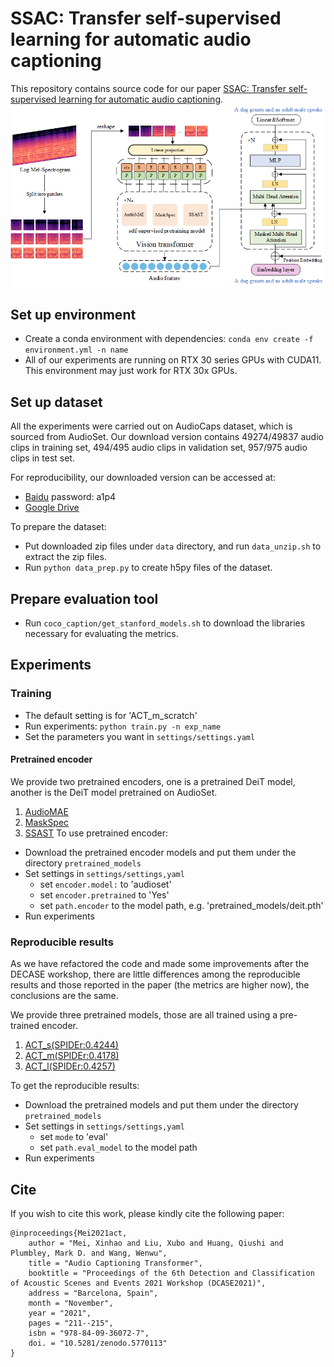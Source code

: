 # SSAC: Transfer self-supervised learning for automatic audio captioning
This repository contains source code for our paper [SSAC: Transfer self-supervised learning for automatic audio captioning](https://dcase.community/documents/workshop2021/proceedings/DCASE2021Workshop_Mei_68.pdf).
![image](https://github.com/yanxiccc/SSAC/blob/main/SSAC.png)
## Set up environment
* Create a conda environment with dependencies: `conda env create -f environment.yml -n name`
* All of our experiments are running on RTX 30 series GPUs with CUDA11. This environment may just work for RTX 30x GPUs.
## Set up dataset
All the experiments were carried out on AudioCaps dataset, which is sourced from AudioSet.
Our download version contains 49274/49837 audio clips in training set, 494/495 audio clips in validation set, 957/975 audio clips in test set.

For reproducibility, our downloaded version can be accessed at: 
* [Baidu](https://pan.baidu.com/s/1DkGsfQ0aM6lx6Gf6gCyrVw) password: a1p4 
* [Google Drive](https://drive.google.com/drive/folders/1e5v-u7qRtmKAzQVMbBSy7CU-tp1nA0su?usp=sharing)

To prepare the dataset:
* Put downloaded zip files under `data` directory, and run `data_unzip.sh` to extract the zip files.
* Run `python data_prep.py` to create h5py files of the dataset.

## Prepare evaluation tool

* Run `coco_caption/get_stanford_models.sh` to download the libraries necessary for evaluating the metrics.

## Experiments 

### Training

* The default setting is for 'ACT_m_scratch'
* Run experiments: `python train.py -n exp_name`
* Set the parameters you want in `settings/settings.yaml`

#### Pretrained encoder

We provide two pretrained encoders, one is a pretrained DeiT model, another is the DeiT model pretrained on AudioSet.
1. [AudioMAE](https://drive.google.com/file/d/18EsFOyZYvBYHkJ7_n7JFFWbj6crz01gq/view)
2. [MaskSpec](https://drive.google.com/file/d/1TwP9JMq6EViaSXAhpNMuQW56RIbk-v-v/view)
3. [SSAST](https://www.dropbox.com/s/ewrzpco95n9jdz6/SSAST-Base-Patch-400.pth?dl=1)
To use pretrained encoder:
* Download the pretrained encoder models and put them under the directory `pretrained_models`
* Set settings in `settings/settings,yaml`
  * set `encoder.model:` to 'audioset'
  * set `encoder.pretrained` to 'Yes'
  * set `path.encoder` to the model path, e.g. 'pretrained_models/deit.pth'
* Run experiments

### Reproducible results

As we have refactored the code and made some improvements after the DECASE workshop, there are little differences among the reproducible results and those reported in the paper (the metrics are higher now), the conclusions are the same.

We provide three pretrained models, those are all trained using a pre-trained encoder.
1. [ACT_s(SPIDEr:0.4244)](https://drive.google.com/file/d/1c1b1Q6hAprt-CCu4VtMSb4Jqk604-RHi/view?usp=sharing)
2. [ACT_m(SPIDEr:0.4178)](https://drive.google.com/file/d/1nYym4APxEX4aiHINEykUIPyoHvXIjJRF/view?usp=sharing)
3. [ACT_l(SPIDEr:0.4257)](https://drive.google.com/file/d/1fF4_XnheFiz_tPaRVdz4q5eUUi8infg_/view?usp=sharing)

To get the reproducible results:
* Download the pretrained models and put them under the directory `pretrained_models`
* Set settings in `settings/settings,yaml`
  * set `mode` to 'eval'
  * set `path.eval_model` to the model path
* Run experiments


## Cite
If you wish to cite this work, please kindly cite the following paper:
```
@inproceedings{Mei2021act,
    author = "Mei, Xinhao and Liu, Xubo and Huang, Qiushi and Plumbley, Mark D. and Wang, Wenwu",
    title = "Audio Captioning Transformer",
    booktitle = "Proceedings of the 6th Detection and Classification of Acoustic Scenes and Events 2021 Workshop (DCASE2021)",
    address = "Barcelona, Spain",
    month = "November",
    year = "2021",
    pages = "211--215",
    isbn = "978-84-09-36072-7",
    doi. = "10.5281/zenodo.5770113"
}
```
